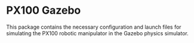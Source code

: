 # PX100 Gazebo

This package contains the necessary configuration and launch files for simulating the PX100 robotic manipulator in the Gazebo physics simulator.
